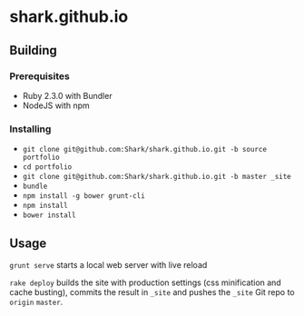 # shark.github.io

## Building

### Prerequisites

- Ruby 2.3.0 with Bundler
- NodeJS with npm

### Installing

- `git clone git@github.com:Shark/shark.github.io.git -b source portfolio`
- `cd portfolio`
- `git clone git@github.com:Shark/shark.github.io.git -b master _site`
- `bundle`
- `npm install -g bower grunt-cli`
- `npm install`
- `bower install`

## Usage

`grunt serve` starts a local web server with live reload

`rake deploy` builds the site with production settings (css minification and cache busting), commits the result in `_site` and pushes the `_site` Git repo to `origin` `master`.
